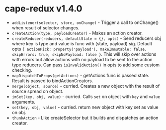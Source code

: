 # cape-redux v1.4.0

- `addListener(selector, store, onChange)` - Trigger a call to onChange() when result of selector changes.
- `createAction(type, payloadCreator)` - Makes an action creator.
- `createReducer(reducers, defaultState = {}, opts)` - Send reducers obj where key is type and value is func with (state, payload) sig. Default opts `{ actionPick: property('payload'), makeImmutable: false, skipErrors: true, skipNoPayload: false }`. This will skip over actions with errors but allow actions with no payload to be sent to the action type reducers. Can pass `isInvalidAction()` in opts to add some custom checking.
- `mapDispatchToProps(getActions)` - getActions func is passed state. Result is passed to bindActionCreators.
- `merge(object, source)` - curried. Creates a new object with the result of source spread on object.
- `imSet(key, obj, value)` - curried. Calls `set` on object with `key` and `value` arguments.
- `set(key, obj, value)` - curried. return new object with key set as value on obj.
- `thunkAction` - Like createSelector but it builds and dispatches an action creator.
